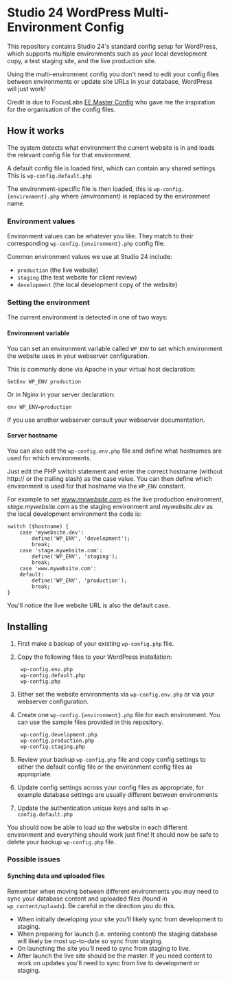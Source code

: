 # Studio 24 WordPress Multi-Environment Config

This repository contains Studio 24's standard config setup for WordPress, which 
supports multiple environments such as your local development copy, a test
staging site, and the live production site. 

Using the multi-environment config you don't need to edit your config files between environments or update site URLs in your database, WordPress will just work!

Credit is due to FocusLabs [EE Master Config](https://github.com/focuslabllc/ee-master-config)
who gave me the inspiration for the organisation of the config files.

## How it works

The system detects what environment the current website is in and loads the relevant config file for that environment. 

A default config file is loaded first, which can contain any shared settings. This is  `wp-config.default.php`

The environment-specific file is then loaded, this is  `wp-config.{environment}.php` where *{environment}* is replaced by the environment name.

### Environment values

Environment values can be whatever you like. They match to their corresponding `wp-config.{environment}.php` config file.

Common environment values we use at Studio 24 include:

* `production` (the live website)
* `staging` (the test website for client review)
* `development` (the local development copy of the website)

### Setting the environment

The current environment is detected in one of two ways:

#### Environment variable

You can set an environment variable called `WP_ENV` to set which environment the website uses in your webserver configuration. 

This is commonly done via Apache in your virtual host declaration:

    SetEnv WP_ENV production
    
Or in Nginx in your server declaration:

    env WP_ENV=production
    
If you use another webserver consult your webserver documentation.

#### Server hostname

You can also edit the `wp-config.env.php` file and define what hostnames are used for which environments. 

Just edit the PHP switch statement and enter the correct hostname (without http:// or the trailing slash) as the case value. You can then define which environment is used for that hostname via the `WP_ENV` constant. 

For example to set *www.mywebsite.com* as the live production environment,  *stage.mywebsite.com* as the staging environment and *mywebsite.dev* as the local development environment the code is:

    switch ($hostname) {
        case 'mywebsite.dev':
            define('WP_ENV', 'development');
            break;
        case 'stage.mywebsite.com':
            define('WP_ENV', 'staging');
            break;
        case 'www.mywebsite.com':
        default: 
            define('WP_ENV', 'production');
            break;
    }
        
You'll notice the live website URL is also the default case.

## Installing
1. First make a backup of your existing `wp-config.php` file.
2. Copy the following files to your WordPress installation:

        wp-config.env.php
        wp-config.default.php
        wp-config.php
        
3. Either set the website environments via `wp-config.env.php` or via your webserver configuration.
4. Create one `wp-config.{environment}.php` file for each environment. You can use the sample files provided in this repository.

        wp-config.development.php
        wp-config.production.php
        wp-config.staging.php

5. Review your backup `wp-config.php` file and copy config settings to either the default config file or the environment config files as appropriate.
6. Update config settings across your config files as appropriate, for example database settings are usually different between environments
7. Update the authentication unique keys and salts in `wp-config.default.php`

You should now be able to load up the website in each different environment and everything should work just fine! It should now be safe to delete your backup `wp-config.php` file.

### Possible issues

#### Synching data and uploaded files
Remember when moving between different environments you may need to sync your database content and uploaded files (found in `wp_content/uploads`). Be careful in the direction you do this.  

* When initially developing your site you'll likely sync from development to staging.
* When preparing for launch (i.e. entering content) the staging database will likely be most up-to-date so sync from staging.
* On launching the site you'll need to sync from staging to live.
* After launch the live site should be the master. If you need content to work on updates you'll need to sync from live to development or staging.


